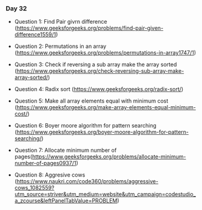 ### Day 32

- Question 1: Find Pair givrn difference (https://www.geeksforgeeks.org/problems/find-pair-given-difference1559/1)

- Question 2: Permutations in an array  (https://www.geeksforgeeks.org/problems/permutations-in-array1747/1)

- Question 3: Check if reversing a sub array make the array sorted (https://www.geeksforgeeks.org/check-reversing-sub-array-make-array-sorted/)

- Question 4: Radix sort  (https://www.geeksforgeeks.org/radix-sort/)

- Question 5: Make all array elements equal with minimum cost (https://www.geeksforgeeks.org/make-array-elements-equal-minimum-cost/)

- Question 6: Boyer moore algorithm for pattern searching (https://www.geeksforgeeks.org/boyer-moore-algorithm-for-pattern-searching/)

- Question 7: Allocate minimum number of pages(https://www.geeksforgeeks.org/problems/allocate-minimum-number-of-pages0937/1)

- Question 8: Aggresive cows (https://www.naukri.com/code360/problems/aggressive-cows_1082559?utm_source=striver&utm_medium=website&utm_campaign=codestudio_a_zcourse&leftPanelTabValue=PROBLEM)
